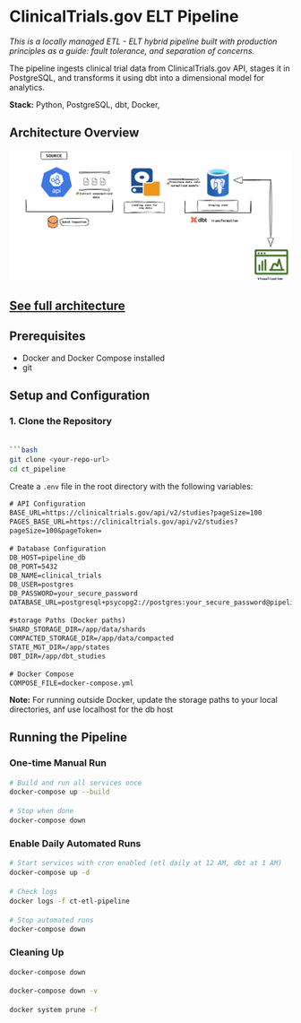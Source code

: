 # ClinicalTrials.gov ELT Pipeline

*This is a locally managed ETL - ELT hybrid pipeline built with production principles as a guide: fault tolerance, and separation of concerns.*

The pipeline ingests clinical trial data from ClinicalTrials.gov API, stages it in PostgreSQL, and transforms it using dbt into a dimensional model for analytics.

**Stack:** Python, PostgreSQL, dbt, Docker,

## Architecture Overview
![Alt text](documentation/architecture.png)


[See full architecture](documentation/ARCHITECTURE.md)
---

## Prerequisites

- Docker and Docker Compose installed
- git

## Setup and Configuration



### 1. Clone the Repository
```bash

```bash
git clone <your-repo-url>
cd ct_pipeline
```


Create a `.env` file in the root directory with the following variables:

```env
# API Configuration
BASE_URL=https://clinicaltrials.gov/api/v2/studies?pageSize=100
PAGES_BASE_URL=https://clinicaltrials.gov/api/v2/studies?pageSize=100&pageToken=

# Database Configuration 
DB_HOST=pipeline_db
DB_PORT=5432
DB_NAME=clinical_trials
DB_USER=postgres
DB_PASSWORD=your_secure_password
DATABASE_URL=postgresql+psycopg2://postgres:your_secure_password@pipeline_db:5432/clinical_trials

#storage Paths (Docker paths)
SHARD_STORAGE_DIR=/app/data/shards
COMPACTED_STORAGE_DIR=/app/data/compacted
STATE_MGT_DIR=/app/states
DBT_DIR=/app/dbt_studies

# Docker Compose
COMPOSE_FILE=docker-compose.yml
```
**Note:** For running outside Docker, update the storage paths to your local directories, anf use localhost for the db host
##  Running the Pipeline

###  One-time Manual Run
```bash
# Build and run all services once
docker-compose up --build

# Stop when done
docker-compose down

```
###   Enable Daily Automated Runs
```bash
# Start services with cron enabled (etl daily at 12 AM, dbt at 1 AM)
docker-compose up -d

# Check logs
docker logs -f ct-etl-pipeline

# Stop automated runs
docker-compose down
```

### Cleaning Up

```bash
docker-compose down

docker-compose down -v

docker system prune -f
```


